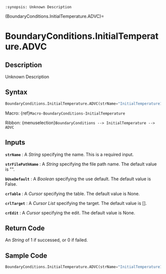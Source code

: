 ```{module} BoundaryConditions.InitialTemperature.ADVC()
:synopsis: Unknown Description
```

(BoundaryConditions.InitialTemperature.ADVC)=

# BoundaryConditions.InitialTemperature.ADVC

## Description

Unknown Description

## Syntax

```python
BoundaryConditions.InitialTemperature.ADVC(strName="InitialTemperature1",dTemperatureValue=0.0, strFilePathName="", bUseDefault=False, crTable=None, crlTarget=[], crEdit=None)
```

Macro: {ref}`Macro-BoundaryConditions-InitialTemperature`

Ribbon: {menuselection}`BoundaryConditions --> InitialTemperature --> ADVC`

## Inputs

**`strName`**
: A _String_ specifying the name. This is a required input.

**`strFilePathName`**
: A _String_ specifying the file path name. The default value is "".

**`bUseDefault`**
: A _Boolean_ specifying the use default. The default value is False.

**`crTable`**
: A _Cursor_ specifying the table. The default value is None.

**`crlTarget`**
: A _Cursor List_ specifying the target. The default value is [].

**`crEdit`**
: A _Cursor_ specifying the edit. The default value is None.

## Return Code

An _String_ of 1 if successed, or 0 if failed.

## Sample Code

```python
BoundaryConditions.InitialTemperature.ADVC(strName="InitialTemperature1",dTemperatureValue=0.0, strFilePathName="", bUseDefault=False, crTable=None, crlTarget=[], crEdit=None)
```
